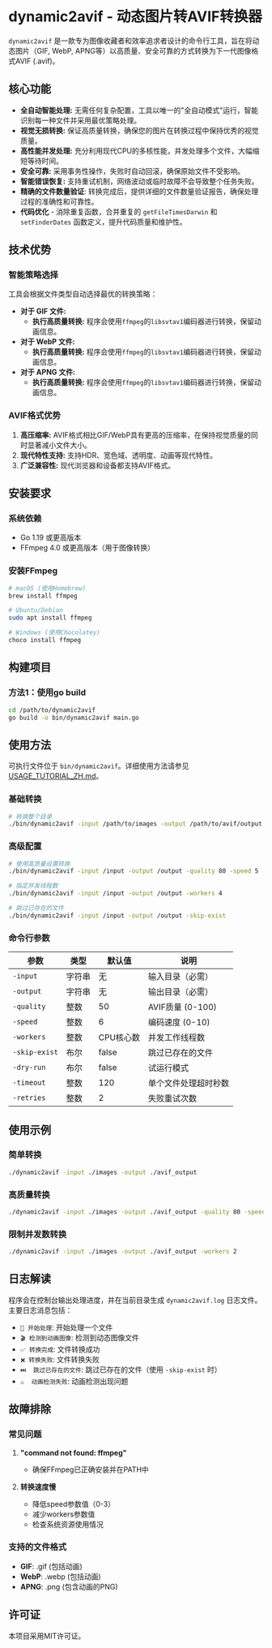 # dynamic2avif - 动态图片转AVIF转换器

`dynamic2avif` 是一款专为图像收藏者和效率追求者设计的命令行工具，旨在将动态图片（GIF, WebP, APNG等）以高质量、安全可靠的方式转换为下一代图像格式AVIF (.avif)。

## 核心功能

- **全自动智能处理:** 无需任何复杂配置，工具以唯一的"全自动模式"运行，智能识别每一种文件并采用最优策略处理。
- **视觉无损转换:** 保证高质量转换，确保您的图片在转换过程中保持优秀的视觉质量。
- **高性能并发处理:** 充分利用现代CPU的多核性能，并发处理多个文件，大幅缩短等待时间。
- **安全可靠:** 采用事务性操作，失败时自动回滚，确保原始文件不受影响。
- **智能错误恢复:** 支持重试机制，网络波动或临时故障不会导致整个任务失败。
- **精确的文件数量验证**: 转换完成后，提供详细的文件数量验证报告，确保处理过程的准确性和可靠性。
- **代码优化** - 消除重复函数，合并重复的 `getFileTimesDarwin` 和 `setFinderDates` 函数定义，提升代码质量和维护性。

## 技术优势

### 智能策略选择

工具会根据文件类型自动选择最优的转换策略：

- **对于 GIF 文件:**
  - **执行高质量转换:** 程序会使用`ffmpeg`的`libsvtav1`编码器进行转换，保留动画信息。
- **对于 WebP 文件:**
  - **执行高质量转换:** 程序会使用`ffmpeg`的`libsvtav1`编码器进行转换，保留动画信息。
- **对于 APNG 文件:**
  - **执行高质量转换:** 程序会使用`ffmpeg`的`libsvtav1`编码器进行转换，保留动画信息。

### AVIF格式优势

1. **高压缩率:** AVIF格式相比GIF/WebP具有更高的压缩率，在保持视觉质量的同时显著减小文件大小。
2. **现代特性支持:** 支持HDR、宽色域、透明度、动画等现代特性。
3. **广泛兼容性:** 现代浏览器和设备都支持AVIF格式。

## 安装要求

### 系统依赖
- Go 1.19 或更高版本
- FFmpeg 4.0 或更高版本（用于图像转换）

### 安装FFmpeg
```bash
# macOS (使用Homebrew)
brew install ffmpeg

# Ubuntu/Debian
sudo apt install ffmpeg

# Windows (使用Chocolatey)
choco install ffmpeg
```

## 构建项目

### 方法1：使用go build
```bash
cd /path/to/dynamic2avif
go build -o bin/dynamic2avif main.go
```

## 使用方法

可执行文件位于 `bin/dynamic2avif`。详细使用方法请参见 [USAGE_TUTORIAL_ZH.md](../USAGE_TUTORIAL_ZH.md)。

### 基础转换
```bash
# 转换整个目录
./bin/dynamic2avif -input /path/to/images -output /path/to/avif/output
```

### 高级配置
```bash
# 使用高质量设置转换
./bin/dynamic2avif -input /input -output /output -quality 80 -speed 5

# 指定并发线程数
./bin/dynamic2avif -input /input -output /output -workers 4

# 跳过已存在的文件
./bin/dynamic2avif -input /input -output /output -skip-exist
```

### 命令行参数

| 参数 | 类型 | 默认值 | 说明 |
|------|------|--------|------|
| `-input` | 字符串 | 无 | 输入目录（必需） |
| `-output` | 字符串 | 无 | 输出目录（必需） |
| `-quality` | 整数 | 50 | AVIF质量 (0-100) |
| `-speed` | 整数 | 6 | 编码速度 (0-10) |
| `-workers` | 整数 | CPU核心数 | 并发工作线程数 |
| `-skip-exist` | 布尔 | false | 跳过已存在的文件 |
| `-dry-run` | 布尔 | false | 试运行模式 |
| `-timeout` | 整数 | 120 | 单个文件处理超时秒数 |
| `-retries` | 整数 | 2 | 失败重试次数 |

## 使用示例

### 简单转换
```bash
./dynamic2avif -input ./images -output ./avif_output
```

### 高质量转换
```bash
./dynamic2avif -input ./images -output ./avif_output -quality 80 -speed 4
```

### 限制并发数转换
```bash
./dynamic2avif -input ./images -output ./avif_output -workers 2
```

## 日志解读

程序会在控制台输出处理进度，并在当前目录生成 `dynamic2avif.log` 日志文件。主要日志消息包括：

- `🔄 开始处理`: 开始处理一个文件
- `🎬 检测到动画图像`: 检测到动态图像文件
- `✅ 转换完成`: 文件转换成功
- `❌ 转换失败`: 文件转换失败
- `⏭️  跳过已存在的文件`: 跳过已存在的文件（使用 `-skip-exist` 时）
- `⚠️  动画检测失败`: 动画检测出现问题

## 故障排除

### 常见问题

1. **"command not found: ffmpeg"**
   - 确保FFmpeg已正确安装并在PATH中

2. **转换速度慢**
   - 降低speed参数值（0-3）
   - 减少workers参数值
   - 检查系统资源使用情况

### 支持的文件格式

- **GIF**: .gif (包括动画)
- **WebP**: .webp (包括动画)
- **APNG**: .png (包含动画的PNG)

## 许可证

本项目采用MIT许可证。